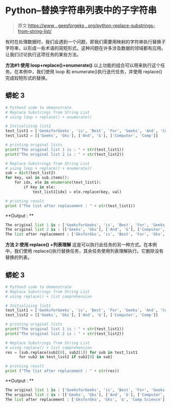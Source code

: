 # Python–替换字符串列表中的子字符串

> 原文:[https://www . geesforgeks . org/python-replace-substrings-from-string-list/](https://www.geeksforgeeks.org/python-replace-substrings-from-string-list/)

有时在处理数据时，我们会遇到一个问题，即我们需要用映射的字符串执行替换子字符串，以形成一些术语的简短形式。这种问题在许多涉及数据的领域都有应用。让我们讨论执行这项任务的某些方法。

**方法#1:使用 loop+replace()+enumerate()**
以上功能的组合可以用来执行这个任务。在本例中，我们使用 loop 和 enumerate()执行迭代任务，并使用 replace()完成较短形式的替换。

## 蟒蛇 3

```py
# Python3 code to demonstrate
# Replace Substrings from String List
# using loop + replace() + enumerate()

# Initializing list1
test_list1 = ['GeeksforGeeks', 'is', 'Best', 'For', 'Geeks', 'And', 'Computer Science']
test_list2 = [['Geeks', 'Gks'], ['And', '&'], ['Computer', 'Comp']]

# printing original lists
print("The original list 1 is : " + str(test_list1))
print("The original list 2 is : " + str(test_list2))

# Replace Substrings from String List
# using loop + replace() + enumerate()
sub = dict(test_list2)
for key, val in sub.items():
    for idx, ele in enumerate(test_list1):
        if key in ele:
            test_list1[idx] = ele.replace(key, val)

# printing result
print ("The list after replacement : " + str(test_list1))
```

**Output : **

```py
The original list 1 is : ['GeeksforGeeks', 'is', 'Best', 'For', 'Geeks', 'And', 'Computer Science']
The original list 2 is : [['Geeks', 'Gks'], ['And', '&'], ['Computer', 'Comp']]
The list after replacement : ['GksforGks', 'is', 'Best', 'For', 'Gks', '&', 'Comp Science']
```

**方法 2:使用 replace() +列表理解**
这是可以执行此任务的另一种方式。在本例中，我们使用 replace()执行替换任务，其余任务使用列表理解执行。它删除没有替换的列表。

## 蟒蛇 3

```py
# Python3 code to demonstrate
# Replace Substrings from String List
# using replace() + list comprehension

# Initializing list1
test_list1 = ['GeeksforGeeks', 'is', 'Best', 'For', 'Geeks', 'And', 'Computer Science']
test_list2 = [['Geeks', 'Gks'], ['And', '&'], ['Computer', 'Comp']]

# printing original lists
print("The original list 1 is : " + str(test_list1))
print("The original list 2 is : " + str(test_list2))

# Replace Substrings from String List
# using replace() + list comprehension
res = [sub.replace(sub2[0], sub2[1]) for sub in test_list1
      for sub2 in test_list2 if sub2[0] in sub]

# printing result
print ("The list after replacement : " + str(res))
```

**Output : **

```py
The original list 1 is : ['GeeksforGeeks', 'is', 'Best', 'For', 'Geeks', 'And', 'Computer Science']
The original list 2 is : [['Geeks', 'Gks'], ['And', '&'], ['Computer', 'Comp']]
The list after replacement : ['GksforGks', 'Gks', '&', 'Comp Science']
```